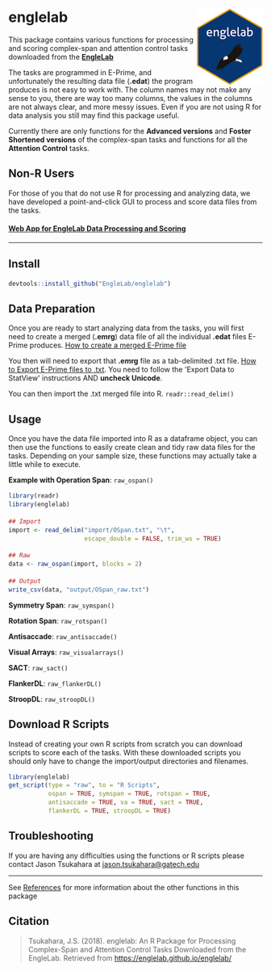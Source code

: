 # englelab <img src = "man/figures/logo_small.png" align = "right" />

This package contains various functions for processing and scoring complex-span and attention control tasks downloaded from the <a href = "http://englelab.gatech.edu" target = "_blank"><b>EngleLab</b></a>

The tasks are programmed in E-Prime, and unfortunately the resulting data file (**.edat**) the program produces is not easy to work with. The column names may not make any sense to you, there are way too many columns, the values in the columns are not always clear, and more messy issues. Even if you are not using R for data analysis you still may find this package useful.

Currently there are only functions for the **Advanced versions** and **Foster Shortened versions** of the complex-span tasks and functions for all the **Attention Control** tasks.

## Non-R Users

For those of you that do not use R for processing and analyzing data, we have developed a point-and-click GUI to process and score data files from the tasks. 

#### <a href = "https://englelab.shinyapps.io/taskscoring/" target = "_blank"><b>Web App for EngleLab Data Processing and Scoring</b></a>

----

## Install

```r
devtools::install_github("EngleLab/englelab")
```

## Data Preparation

Once you are ready to start analyzing data from the tasks, you will first need to create a merged (**.emrg**) data file of all the individual **.edat** files E-Prime produces. <a href = "https://www.youtube.com/watch?v=rQOg7ECK2Kw" target = "_blank">How to create a merged E-Prime file</a>

You then will need to export that **.emrg** file as a tab-delimited .txt file. <a href = "https://support.pstnet.com/hc/en-us/articles/115012298367-E-DATAAID-Exporting-Data-22832-" target = "_blank">How to Export E-Prime files to .txt</a>. You need to follow the 'Export Data to StatView' instructions AND **uncheck Unicode**.

You can then import the .txt merged file into R. `readr::read_delim()`

## Usage

Once you have the data file imported into R as a dataframe object, you can then use the functions to easily create clean and tidy raw data files for the tasks. Depending on your sample size, these functions may actually take a little while to execute.

**Example with Operation Span**: `raw_ospan()`

```r
library(readr)
library(englelab)

## Import
import <- read_delim("import/OSpan.txt", "\t", 
                     escape_double = FALSE, trim_ws = TRUE)
                     
## Raw
data <- raw_ospan(import, blocks = 2)

## Output
write_csv(data, "output/OSpan_raw.txt")
```

**Symmetry Span**: `raw_symspan()`

**Rotation Span**: `raw_rotspan()`

**Antisaccade**: `raw_antisaccade()`

**Visual Arrays**: `raw_visualarrays()`

**SACT**: `raw_sact()`

**FlankerDL**: `raw_flankerDL()`

**StroopDL**: `raw_stroopDL()`

## Download R Scripts

Instead of creating your own R scripts from scratch you can download scripts to score each of the tasks. With these downloaded scripts you should only have to change the import/output directories and filenames.

```r
library(englelab)
get_script(type = "raw", to = "R Scripts",
           ospan = TRUE, symspan = TRUE, rotspan = TRUE,
           antisaccade = TRUE, va = TRUE, sact = TRUE,
           flankerDL = TRUE, stroopDL = TRUE)
```

## Troubleshooting

If you are having any difficulties using the functions or R scripts please contact Jason Tsukahara at jason.tsukahara@gatech.edu 
     
----

See [References](https://englelab.github.io/englelab/reference/index.html) for more information about the other functions in this package

## Citation

> Tsukahara, J.S. (2018). englelab: An R Package for Processing Complex-Span and Attention Control Tasks Downloaded from the EngleLab. Retrieved from https://englelab.github.io/englelab/


